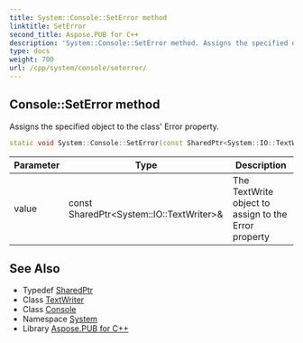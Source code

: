```yaml
---
title: System::Console::SetError method
linktitle: SetError
second_title: Aspose.PUB for C++
description: 'System::Console::SetError method. Assigns the specified object to the class'' Error property in C++.'
type: docs
weight: 700
url: /cpp/system/console/seterror/
---
```

## Console::SetError method


Assigns the specified object to the class' Error property.

```cpp
static void System::Console::SetError(const SharedPtr<System::IO::TextWriter> &value)
```


| Parameter | Type | Description |
| --- | --- | --- |
| value | const SharedPtr\<System::IO::TextWriter\>\& | The TextWrite object to assign to the Error property |

## See Also

* Typedef [SharedPtr](../../sharedptr/)
* Class [TextWriter](../../../system.io/textwriter/)
* Class [Console](../)
* Namespace [System](../../)
* Library [Aspose.PUB for C++](../../../)
